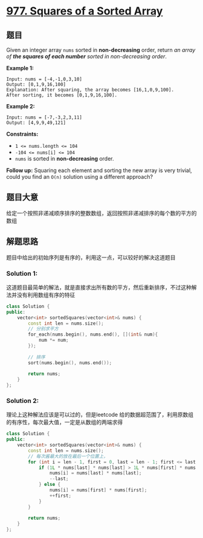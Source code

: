 # [977. Squares of a Sorted Array](https://leetcode.com/problems/squares-of-a-sorted-array/)

## 题目

Given an integer array `nums` sorted in **non-decreasing** order, return *an array of **the squares of each number** sorted in non-decreasing order*.

 

**Example 1:**

```
Input: nums = [-4,-1,0,3,10]
Output: [0,1,9,16,100]
Explanation: After squaring, the array becomes [16,1,0,9,100].
After sorting, it becomes [0,1,9,16,100].
```

**Example 2:**

```
Input: nums = [-7,-3,2,3,11]
Output: [4,9,9,49,121]
```

 

**Constraints:**

- `1 <= nums.length <= 104`
- `-104 <= nums[i] <= 104`
- `nums` is sorted in **non-decreasing** order.

 

**Follow up:** Squaring each element and sorting the new array is very trivial, could you find an `O(n)` solution using a different approach?

## 题目大意

给定一个按照非递减顺序排序的整数数组，返回按照非递减排序的每个数的平方的数组

## 解题思路

题目中给出的初始序列是有序的，利用这一点，可以较好的解决这道题目

### Solution 1:

这道题目最简单的解法，就是直接求出所有数的平方，然后重新排序，不过这种解法并没有利用数组有序的特征

````c++
class Solution {
public:
    vector<int> sortedSquares(vector<int>& nums) {
        const int len = nums.size();
        // 分别求平方
        for_each(nums.begin(), nums.end(), [](int& num){
            num *= num;
        });
        
        // 排序
        sort(nums.begin(), nums.end());
        
        return nums;
    }
};
````

### Solution 2:

理论上这种解法应该是可以过的，但是leetcode 给的数据超范围了，利用原数组的有序性，每次最大值，一定是从数组的两端求得

````c++
class Solution {
public:
    vector<int> sortedSquares(vector<int>& nums) {
        const int len = nums.size();
        // 每次酱最大的放在最后一个位置上，
        for (int i = len - 1, first = 0, last = len - 1; first <= last; --i) {
            if (1L * nums[last] * nums[last] > 1L * nums[first] * nums[first]) {
                nums[i] = nums[last] * nums[last];
                --last;
            } else {
                nums[i] = nums[first] * nums[first];
                ++first;
            }
        }
        
        return nums;
    }
};
````


